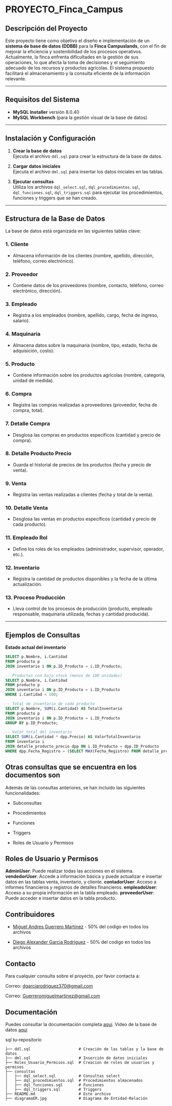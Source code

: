 # PROYECTO_Finca_Campus

## Descripción del Proyecto

Este proyecto tiene como objetivo el diseño e implementación de un **sistema de base de datos (DDBB)** para la **Finca Campuslands**, con el fin de mejorar la eficiencia y sostenibilidad de los procesos operativos. Actualmente, la finca enfrenta dificultades en la gestión de sus operaciones, lo que afecta la toma de decisiones y el seguimiento adecuado de los recursos y productos agrícolas. El sistema propuesto facilitará el almacenamiento y la consulta eficiente de la información relevante.

---

## Requisitos del Sistema

- **MySQL Installer** versión 8.0.40
- **MySQL Workbench** (para la gestión visual de la base de datos)

---

## Instalación y Configuración

1. **Crear la base de datos**  
   Ejecuta el archivo `ddl.sql` para crear la estructura de la base de datos.

2. **Cargar datos iniciales**  
   Ejecuta el archivo `dml.sql` para insertar los datos iniciales en las tablas.

3. **Ejecutar consultas**  
   Utiliza los archivos `dql_select.sql`, `dql_procedimientos.sql`, `dql_funciones.sql`, `dql_triggers.sql` para ejecutar los procedimientos, funciones y triggers que se han creado.

---

## Estructura de la Base de Datos

La base de datos está organizada en las siguientes tablas clave:

### 1. **Cliente**
   - Almacena información de los clientes (nombre, apellido, dirección, teléfono, correo electrónico).

### 2. **Proveedor**
   - Contiene datos de los proveedores (nombre, contacto, teléfono, correo electrónico, dirección).

### 3. **Empleado**
   - Registra a los empleados (nombre, apellido, cargo, fecha de ingreso, salario).

### 4. **Maquinaria**
   - Almacena datos sobre la maquinaria (nombre, tipo, estado, fecha de adquisición, costo).

### 5. **Producto**
   - Contiene información sobre los productos agrícolas (nombre, categoría, unidad de medida).

### 6. **Compra**
   - Registra las compras realizadas a proveedores (proveedor, fecha de compra, total).

### 7. **Detalle Compra**
   - Desglosa las compras en productos específicos (cantidad y precio de compra).

### 8. **Detalle Producto Precio**
   - Guarda el historial de precios de los productos (fecha y precio de venta).

### 9. **Venta**
   - Registra las ventas realizadas a clientes (fecha y total de la venta).

### 10. **Detalle Venta**
   - Desglosa las ventas en productos específicos (cantidad y precio de cada producto).

### 11. **Empleado Rol**
   - Define los roles de los empleados (administrador, supervisor, operador, etc.).

### 12. **Inventario**
   - Registra la cantidad de productos disponibles y la fecha de la última actualización.

### 13. **Proceso Producción**
   - Lleva control de los procesos de producción (producto, empleado responsable, maquinaria utilizada, fechas y cantidad producida).

---

## Ejemplos de Consultas

**Estado actual del inventario**

```sql
SELECT p.Nombre, i.Cantidad 
FROM producto p 
JOIN inventario i ON p.ID_Producto = i.ID_Producto;

-- Productos con bajo stock (menos de 100 unidades)
SELECT p.Nombre, i.Cantidad 
FROM producto p 
JOIN inventario i ON p.ID_Producto = i.ID_Producto 
WHERE i.Cantidad < 100;

-- Total de inventario de cada producto
SELECT p.Nombre, SUM(i.Cantidad) AS TotalInventario 
FROM producto p 
JOIN inventario i ON p.ID_Producto = i.ID_Producto 
GROUP BY p.ID_Producto;

-- Valor total del inventario
SELECT SUM(i.Cantidad * dpp.Precio) AS ValorTotalInventario 
FROM inventario i 
JOIN detalle_producto_precio dpp ON i.ID_Producto = dpp.ID_Producto 
WHERE dpp.Fecha_Registro = (SELECT MAX(Fecha_Registro) FROM detalle_producto_precio);
```
## Otras consultas que se encuentra en los documentos son

Además de las consultas anteriores, se han incluido las siguientes funcionalidades:

- Subconsultas

- Procedimientos
- Funciones
- Triggers
- Roles de Usuario y Permisos

## Roles de Usuario y Permisos

**AdminUser**: Puede realizar todas las acciones en el sistema.
**vendedorUser**: Accede a información básica y puede actualizar e insertar datos en las tablas venta, inventario, y cliente.
**contadorUser**: Acceso a informes financieros y registros de detalles financieros.
**empleadoUser**: Acceso a su propia información en la tabla empleado.
**proveedorUser**: Puede acceder e insertar datos en la tabla producto.

## Contribuidores

- [Miguel Andres Guerrero Martinez](https://github.com/MiguelAndresGuerrero) - 50% del codigo en todos los archivos

- [Diego Alexander Garcia Rodriguez](https://github.com/DiegoAlexanderGarcia) - 50% del codigo en todos los archivos 

## Contacto

Para cualquier consulta sobre el proyecto, por favor contacta a:

Correo: dgarciarodriguez370@gmail.com

Correo: Guerreromiguelmartinez@gmail.com

## Documentación

Puedes consultar la documentación completa [aquí](https://docs.google.com/document/d/1Sh0ebEG7COqcn5aEjmS_cgWL5j7BOABnuxynLc0812E/edit?tab=t.0).
Video de la base de datos [aqui](https://youtu.be/VV_5JIUofXw)

sql
tu-repositorio

    ├── ddl.sql                     # Creación de las tablas y la base de datos
    ├── dml.sql                     # Inserción de datos iniciales
    ├── Roles_Usuario_Permisos.sql  # Creacion de roles de usuarios y permisos
    ├── consultas
    │   ├── dql_select.sql          # Consultas select
    │   ├── dql_procedimientos.sql  # Procedimientos almacenados
    │   ├── dql_funciones.sql       # Funciones
    │   ├── dql_triggers.sql        # Triggers
    ├── README.md                   # Este archivo
    ├── diagramaER.jpg              # Diagrama de Entidad-Relación
